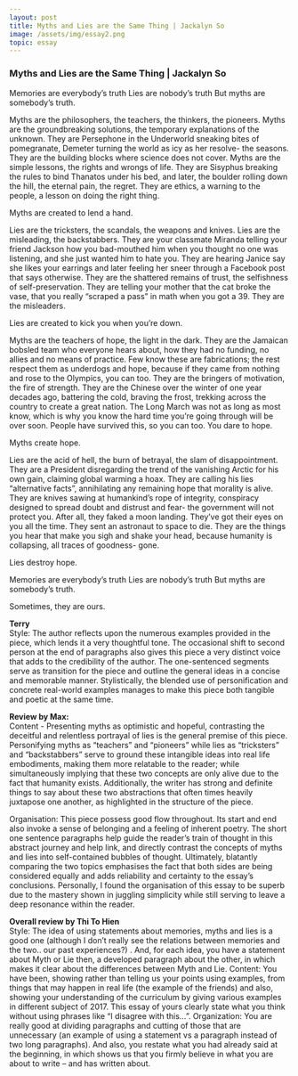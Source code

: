 ```yaml
---
layout: post
title: Myths and Lies are the Same Thing | Jackalyn So
image: /assets/img/essay2.png
topic: essay
---
```


### Myths and Lies are the Same Thing | Jackalyn So

Memories are everybody’s truth
Lies are nobody’s truth
But myths are somebody’s truth.

Myths are the philosophers, the teachers, the thinkers, the pioneers. Myths are the groundbreaking solutions, the temporary explanations of the unknown. They are Persephone in the Underworld sneaking bites of pomegranate, Demeter turning the world as icy as her resolve- the seasons. They are the building blocks where science does not cover. Myths are the simple lessons, the rights and wrongs of life. They are Sisyphus breaking the rules to bind Thanatos under his bed, and later, the boulder rolling down the hill, the eternal pain, the regret. They are ethics, a warning to the people, a lesson on doing the right thing.

Myths are created to lend a hand.

Lies are the tricksters, the scandals, the weapons and knives. Lies are the misleading, the backstabbers. They are your classmate Miranda telling your friend Jackson how you bad-mouthed him when you thought no one was listening, and she just wanted him to hate you. They are hearing Janice say she likes your earrings and later feeling her sneer through a Facebook post that says otherwise. They are the shattered remains of trust, the selfishness of self-preservation. They are telling your mother that the cat broke the vase, that you really “scraped a pass” in math when you got a 39. They are the misleaders.

Lies are created to kick you when you’re down.

Myths are the teachers of hope, the light in the dark. They are the Jamaican bobsled team who everyone hears about, how they had no funding, no allies and no means of practice. Few know these are fabrications; the rest respect them as underdogs and hope, because if they came from nothing and rose to the Olympics, you can too. They are the bringers of motivation, the fire of strength. They are the Chinese over the winter of one year decades ago, battering the cold, braving the frost, trekking across the country to create a great nation. The Long March was not as long as most know, which is why you know the hard time you’re going through will be over soon. People have survived this, so you can too. You dare to hope.

Myths create hope.

Lies are the acid of hell, the burn of betrayal, the slam of disappointment. They are a President disregarding the trend of the vanishing Arctic for his own gain, claiming global warming a hoax. They are calling his lies “alternative facts”, annihilating any remaining hope that morality is alive. They are knives sawing at humankind’s rope of integrity, conspiracy designed to spread doubt and distrust and fear- the government will not protect you. After all, they faked a moon landing. They’ve got their eyes on you all the time. They sent an astronaut to space to die. They are the things you hear that make you sigh and shake your head, because humanity is collapsing, all traces of goodness- gone.

Lies destroy hope.

Memories are everybody’s truth
Lies are nobody’s truth
But myths are somebody’s truth.

Sometimes, they are ours.

**Terry** <br>
Style:
The author reflects upon the numerous examples provided in the piece, which lends it a very thoughtful tone. The occasional shift to second person at the end of paragraphs also gives this piece a very distinct voice that adds to the credibility of the author.
The one-sentenced segments serve as transition for the piece and outline the general ideas in a concise and memorable manner.
Stylistically, the blended use of personification and concrete real-world examples manages to make this piece both tangible and poetic at the same time.

**Review by Max:** <br>
Content - Presenting myths as optimistic and hopeful, contrasting the deceitful and relentless portrayal of lies is the general premise of this piece. Personifying myths as “teachers” and “pioneers” while lies as “tricksters” and “backstabbers” serve to ground these intangible ideas into real life embodiments, making them more relatable to the reader; while simultaneously implying that these two concepts are only alive due to the fact that humanity exists. Additionally, the writer has strong and definite things to say about these two abstractions that often times heavily juxtapose one another, as highlighted in the structure of the piece.

Organisation: This piece possess good flow throughout. Its start and end also invoke a sense of belonging and a feeling of inherent poetry. The short one sentence paragraphs help guide the reader’s train of thought in this abstract journey and help link, and directly contrast the concepts of myths and lies into self-contained bubbles of thought. Ultimately, blatantly comparing the two topics emphasises the fact that both sides are being considered equally and adds reliability and certainty to the essay’s conclusions. Personally, I found the organisation of this essay to be superb due to the mastery shown in juggling simplicity while still serving to leave a deep resonance within the reader.

**Overall review by Thi To Hien** <br>
Style: The idea of using statements about memories, myths and lies is a good one (although I don’t really see the relations between memories and the two.. our past experiences?) . And, for each idea, you have a statement about Myth or Lie then, a developed paragraph about the other, in which makes it clear about the differences between Myth and Lie.
Content: You have been, showing rather than telling us your points using examples, from things that may happen in real life (the example of the friends) and also, showing your understanding of the curriculum by giving various examples in different subject of  2017. This essay of yours clearly state what you think without using phrases like “I disagree with this…”.
Organization: You are really good at dividing paragraphs and cutting of those that are unnecessary (an example of using a statement vs a paragraph instead of two long paragraphs). And also, you restate what you had already said at the beginning, in which shows us that you firmly believe in what you are about to write – and has written about.
